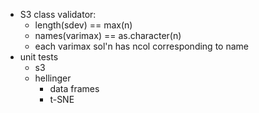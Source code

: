 - S3 class validator:
     - length(sdev) == max(n)
     - names(varimax) == as.character(n)
     - each varimax sol'n has ncol corresponding to name
- unit tests
    - s3
    - hellinger
        - data frames
        - t-SNE
